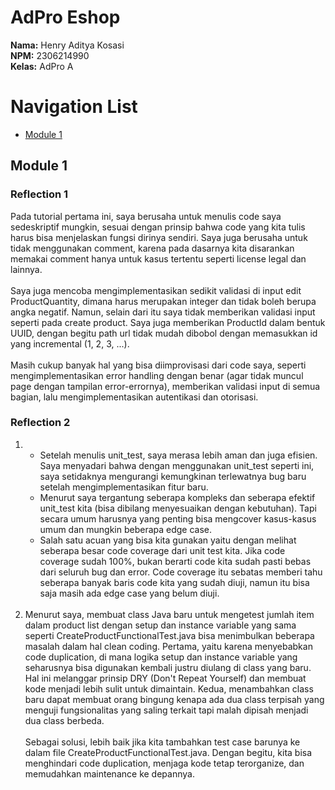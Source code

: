 # AdPro Eshop
**Nama:**   Henry Aditya Kosasi<br>
**NPM:**    2306214990<br>
**Kelas:**  AdPro A<br>
# Navigation List
- [Module 1](#module-1)


## Module 1
### Reflection 1
Pada tutorial pertama ini, saya berusaha untuk menulis code saya sedeskriptif mungkin, sesuai dengan prinsip bahwa code yang kita tulis harus bisa menjelaskan fungsi dirinya sendiri. Saya juga berusaha untuk tidak menggunakan comment, karena pada dasarnya kita disarankan memakai comment hanya untuk kasus tertentu seperti license legal dan lainnya.
<br><br>
Saya juga mencoba mengimplementasikan sedikit validasi di input edit ProductQuantity, dimana harus merupakan integer dan tidak boleh berupa angka negatif. Namun, selain dari itu saya tidak memberikan validasi input seperti pada create product.
Saya juga memberikan ProductId dalam bentuk UUID, dengan begitu path url tidak mudah dibobol dengan memasukkan id yang incremental (1, 2, 3, ...).
<br><br>
Masih cukup banyak hal yang bisa diimprovisasi dari code saya, seperti mengimplementasikan error handling dengan benar (agar tidak muncul page dengan tampilan error-errornya), memberikan validasi input di semua bagian, lalu mengimplementasikan autentikasi dan otorisasi.

### Reflection 2
1. - Setelah menulis unit_test, saya merasa lebih aman dan juga efisien. Saya menyadari bahwa dengan menggunakan unit_test seperti ini, saya setidaknya mengurangi kemungkinan terlewatnya bug baru setelah mengimplementasikan fitur baru.
   - Menurut saya tergantung seberapa kompleks dan seberapa efektif unit_test kita (bisa dibilang menyesuaikan dengan kebutuhan). Tapi secara umum harusnya yang penting bisa mengcover kasus-kasus umum dan mungkin beberapa edge case.
   - Salah satu acuan yang bisa kita gunakan yaitu dengan melihat seberapa besar code coverage dari unit test kita. Jika code coverage sudah 100%, bukan berarti code kita sudah pasti bebas dari seluruh bug dan error. Code coverage itu sebatas memberi tahu seberapa banyak baris code kita yang sudah diuji, namun itu bisa saja masih ada edge case yang belum diuji.
<br><br>
2. Menurut saya, membuat class Java baru untuk mengetest jumlah item dalam product list dengan setup dan instance variable yang sama seperti CreateProductFunctionalTest.java bisa menimbulkan beberapa masalah dalam hal clean coding. Pertama, yaitu karena menyebabkan code duplication, di mana logika setup dan instance variable yang seharusnya bisa digunakan kembali justru diulang di class yang baru. Hal ini melanggar prinsip DRY (Don't Repeat Yourself) dan membuat kode menjadi lebih sulit untuk dimaintain. Kedua, menambahkan class baru dapat membuat orang bingung kenapa ada dua class terpisah yang menguji fungsionalitas yang saling terkait tapi malah dipisah menjadi dua class berbeda.
    <br><br>
    Sebagai solusi, lebih baik jika kita tambahkan test case barunya ke dalam file CreateProductFunctionalTest.java. Dengan begitu, kita bisa menghindari code duplication, menjaga kode tetap terorganize, dan memudahkan maintenance ke depannya.
